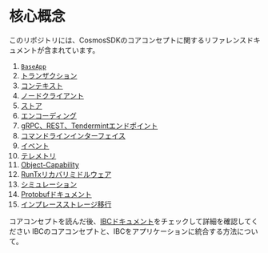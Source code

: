 # 核心概念

このリポジトリには、CosmosSDKのコアコンセプトに関するリファレンスドキュメントが含まれています。

1. [`BaseApp`](./baseapp.md)
2. [トランザクション](./transactions.md)
3. [コンテキスト](./context.md)
4. [ノードクライアント](./node.md)
5. [ストア](./store.md)
6. [エンコーディング](./encoding.md)
7. [gRPC、REST、Tendermintエンドポイント](./grpc_rest.md)
8. [コマンドラインインターフェイス](./cli.md)
9. [イベント](./events.md)
10. [テレメトリ](./telemetry.md)
11. [Object-Capability](./ocap.md)
12. [RunTxリカバリミドルウェア](./runtx_middleware.md)
13. [シミュレーション](./Simulation.md)
14. [Protobufドキュメント](./proto-docs.md)
15. [インプレースストレージ移行](./upgrade.md)

コアコンセプトを読んだ後、[IBCドキュメント](../ibc/README.md)をチェックして詳細を確認してください
IBCのコアコンセプトと、IBCをアプリケーションに統合する方法について。
